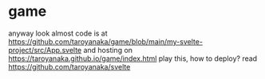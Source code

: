 # game
anyway look almost code is at https://github.com/taroyanaka/game/blob/main/my-svelte-project/src/App.svelte and hosting on https://taroyanaka.github.io/game/index.html play this, how to deploy? read https://github.com/taroyanaka/svelte